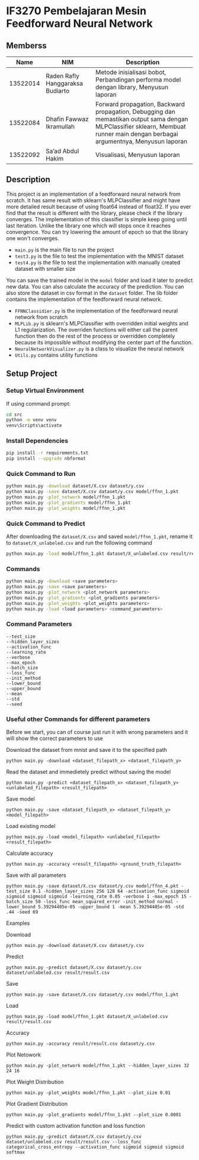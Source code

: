 # IF3270 Pembelajaran Mesin Feedforward Neural Network

## Memberss
| Name | NIM | Description |
| --- | --- | --- |
| 13522014 | Raden Rafly Hanggaraksa Budiarto | Metode inisialisasi bobot, Perbandingan performa model dengan library, Menyusun laporan |
| 13522084 | Dhafin Fawwaz Ikramullah | Forward propagation, Backward propagation, Debugging dan memastikan output sama dengan MLPClassifier sklearn, Membuat runner main dengan berbagai argumentnya, Menyusun laporan |
| 13522092 | Sa’ad Abdul Hakim | Visualisasi, Menyusun laporan |

## Description
This project is an implementation of a feedforward neural network from scratch. It has same result with sklearn's MLPClassifier and might have more detailed result because of using float64 instead of float32. If you ever find that the result is different with the library, please check if the library converges. The implementation of this classifier is simple keep going until last iteration. Unlike the library one which will stops once it reaches convergence. You can try lowering the amount of epoch so that the library one won't converges. 
- `main.py` is the main file to run the project
- `test3.py` is the file to test the implementation with the MNIST dataset
- `test4.py` is the file to test the implementation with manually created dataset with smaller size

You can save the trained model in the `model` folder and load it later to predict new data. You can also calculate the accuracy of the prediction. You can also store the dataset in csv format in the `dataset` folder. The lib folder contains the implementation of the feedforward neural network.
- `FFNNClassidier.py` is the implementation of the feedforward neural network from scratch
- `MLPLib.py` is sklearn's MLPClassifier with overridden initial weights and L1 regularization. The overriden functions will either call the parent function then do the rest of the process or overridden completely because its impossible without modifying the center part of the function.
- `NeuralNetworkVisualizer.py` is a class to visualize the neural network
- `Utils.py` contains utility functions



## Setup Project

### Setup Virtual Environment

If using command prompt:
```bash
cd src
python -m venv venv
venv\Scripts\activate
```
### Install Dependencies
```bash
pip install -r requirements.txt
pip install --upgrade nbformat
```

### Quick Command to Run
```bash
python main.py -download dataset/X.csv dataset/y.csv
python main.py -save dataset/X.csv dataset/y.csv model/ffnn_1.pkt
python main.py -plot_network model/ffnn_1.pkt
python main.py -plot_gradients model/ffnn_1.pkt
python main.py -plot_weights model/ffnn_1.pkt
```

### Quick Command to Predict
After downloading the `dataset/X.csv` and saved `model/ffnn_1.pkt`, rename it to `dataset/X_unlabeled.csv` and run the following command
```bash
python main.py -load model/ffnn_1.pkt dataset/X_unlabeled.csv result/result.csv
```

### Commands
```bash
python main.py -download <save parameters>
python main.py -save <save parameters>
python main.py -plot_network <plot_network parameters>
python main.py -plot_gradients <plot_gradients parameters>
python main.py -plot_weights <plot_weights parameters>
python main.py -load <load parameters> <command_parameters>
```

### Command Parameters
```
--test_size
--hidden_layer_sizes
--activation_func
--learning_rate
--verbose
--max_epoch
--batch_size
--loss_func
--init_method
--lower_bound
--upper_bound
--mean
--std
--seed
```

### Useful other Commands for different parameters
Before we start, you can of course just run it with wrong parameters and it will show the correct parameters to use

Download the dataset from mnist and save it to the specified path
```
python main.py -download <dataset_filepath_x> <dataset_filepath_y>
```

Read the dataset and immedietely predict without saving the model
```
python main.py -predict <dataset_filepath_x> <dataset_filepath_y> <unlabeled_filepath> <result_filepath>
```

Save model
```
python main.py -save <dataset_filepath_x> <dataset_filepath_y> <model_filepath>
```

Load existing model
```
python main.py -load <model_filepath> <unlabeled_filepath> <result_filepath>
```

Calculate accuracy
```
python main.py -accuracy <result_filepath> <ground_truth_filepath>
```

Save with all parameters
```
python main.py -save dataset/X.csv dataset/y.csv model/ffnn_4.pkt -test_size 0.1 -hidden_layer_sizes 256 128 64 -activation_func sigmoid sigmoid sigmoid sigmoid -learning_rate 0.05 -verbose 1 -max_epoch 15 -batch_size 50 -loss_func mean_squared_error -init_method normal -lower_bound 5.39294405e-05 -upper_bound 1 -mean 5.39294405e-05 -std .44 -seed 69
```

Examples

Download
```
python main.py -download dataset/X.csv dataset/y.csv
```

Predict
```
python main.py -predict dataset/X.csv dataset/y.csv dataset/unlabeled.csv result/result.csv
```

Save
```
python main.py -save dataset/X.csv dataset/y.csv model/ffnn_1.pkt
```

Load
```
python main.py -load model/ffnn_1.pkt dataset/X_unlabeled.csv result/result.csv
```

Accuracy
```
python main.py -accuracy result/result.csv dataset/y.csv
```

Plot Netowork
```
python main.py -plot_network model/ffnn_1.pkt --hidden_layer_sizes 32 24 16
```

Plot Weight Distribution
```
python main.py -plot_weights model/ffnn_1.pkt --plot_size 0.01
```

Plot Gradient Distribution
```
python main.py -plot_gradients model/ffnn_1.pkt --plot_size 0.0001
```


Predict with custom activation function and loss function
```
python main.py -predict dataset/X.csv dataset/y.csv dataset/unlabeled.csv result/result.csv --loss_func categorical_cross_entropy --activation_func sigmoid sigmoid sigmoid softmax
```

